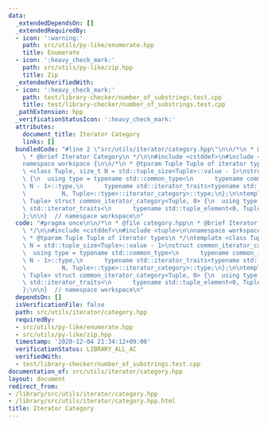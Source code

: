 ```yaml
---
data:
  _extendedDependsOn: []
  _extendedRequiredBy:
  - icon: ':warning:'
    path: src/utils/py-like/enumerate.hpp
    title: Enumerate
  - icon: ':heavy_check_mark:'
    path: src/utils/py-like/zip.hpp
    title: Zip
  _extendedVerifiedWith:
  - icon: ':heavy_check_mark:'
    path: test/library-checker/number_of_substrings.test.cpp
    title: test/library-checker/number_of_substrings.test.cpp
  _pathExtension: hpp
  _verificationStatusIcon: ':heavy_check_mark:'
  attributes:
    document_title: Iterator Category
    links: []
  bundledCode: "#line 2 \"src/utils/iterator/category.hpp\"\n\n/*\n * @file category.hpp\n\
    \ * @brief Iterator Category\n */\n\n#include <cstddef>\n#include <tuple>\n\n\
    namespace workspace {\n\n/*\n * @tparam Tuple Tuple of iterator types\n */\ntemplate\
    \ <class Tuple, size_t N = std::tuple_size<Tuple>::value - 1>\nstruct common_iterator_category\
    \ {\n  using type = typename std::common_type<\n      typename common_iterator_category<Tuple,\
    \ N - 1>::type,\n      typename std::iterator_traits<typename std::tuple_element<\n\
    \          N, Tuple>::type>::iterator_category>::type;\n};\n\ntemplate <class\
    \ Tuple> struct common_iterator_category<Tuple, 0> {\n  using type = typename\
    \ std::iterator_traits<\n      typename std::tuple_element<0, Tuple>::type>::iterator_category;\n\
    };\n\n}  // namespace workspace\n"
  code: "#pragma once\n\n/*\n * @file category.hpp\n * @brief Iterator Category\n\
    \ */\n\n#include <cstddef>\n#include <tuple>\n\nnamespace workspace {\n\n/*\n\
    \ * @tparam Tuple Tuple of iterator types\n */\ntemplate <class Tuple, size_t\
    \ N = std::tuple_size<Tuple>::value - 1>\nstruct common_iterator_category {\n\
    \  using type = typename std::common_type<\n      typename common_iterator_category<Tuple,\
    \ N - 1>::type,\n      typename std::iterator_traits<typename std::tuple_element<\n\
    \          N, Tuple>::type>::iterator_category>::type;\n};\n\ntemplate <class\
    \ Tuple> struct common_iterator_category<Tuple, 0> {\n  using type = typename\
    \ std::iterator_traits<\n      typename std::tuple_element<0, Tuple>::type>::iterator_category;\n\
    };\n\n}  // namespace workspace\n"
  dependsOn: []
  isVerificationFile: false
  path: src/utils/iterator/category.hpp
  requiredBy:
  - src/utils/py-like/enumerate.hpp
  - src/utils/py-like/zip.hpp
  timestamp: '2020-12-04 21:34:12+09:00'
  verificationStatus: LIBRARY_ALL_AC
  verifiedWith:
  - test/library-checker/number_of_substrings.test.cpp
documentation_of: src/utils/iterator/category.hpp
layout: document
redirect_from:
- /library/src/utils/iterator/category.hpp
- /library/src/utils/iterator/category.hpp.html
title: Iterator Category
---
```

